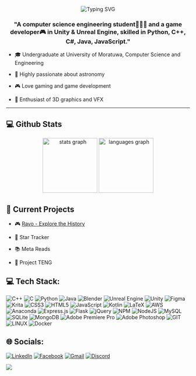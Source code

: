 <div align="center">
<img src="http://readme-typing-svg.herokuapp.com?font=Poppins&weight=600&size=60&pause=1000&color=50A8F7&random=false&width=720&height=160&lines=Hi+there...+%F0%9F%91%8B%F0%9F%8F%BB;I'm+Rashmika+Dushan" alt="Typing SVG" />
  </div>
  
<h3 align="center">"A computer science engineering student👨🏻‍💻 and a game developer🎮 in Unity & Unreal Engine, skilled in Python, C++, C#, Java, JavaScript."</h3>

- 🎓 Undergraduate at University of Moratuwa, Computer Science and Engineering
  
- 🌌 Highly passionate about astronomy
  
- 🎮 Love gaming and game development
  
- 🎨 Enthusiast of 3D graphics and VFX

---

## 💻 Github Stats
<div align="center">
  <img src="https://github-readme-stats.vercel.app/api?username=rashmikadushan&theme=prussian&hide_border=false&include_all_commits=true&count_private=true" height="150" alt="stats graph"  />
  <img src="https://github-readme-stats.vercel.app/api/top-langs/?username=rashmikadushan&hide=Tcl,HTML,Pascal,Perl,Makefile,Cmake,Shell&layout=compact&langs_count=5&custom_title=Most%20Used%20Languages&card_width=470px&theme=prussian&hide_border=false" height="150" alt="languages graph"  />
</div>


  
## 🔬 Current Projects

- 🎮 [Ravo - Explore the History](https://github.com/RashmikaDushan/RavoV2)
  
- 🔭 Star Tracker

- 📚 Meta Reads

- 🧫 Project TENG
  

## 💻 Tech Stack:
![C++](https://img.shields.io/badge/c++-%2300599C.svg?style=for-the-badge&logo=c%2B%2B&logoColor=white) ![C](https://img.shields.io/badge/c-%2300599C.svg?style=for-the-badge&logo=c&logoColor=white) ![Python](https://img.shields.io/badge/python-3670A0?style=for-the-badge&logo=python&logoColor=ffdd54) ![Java](https://img.shields.io/badge/java-%23ED8B00.svg?style=for-the-badge&logo=java&logoColor=white) ![Blender](https://img.shields.io/badge/blender-%23F5792A.svg?style=for-the-badge&logo=blender&logoColor=white) ![Unreal Engine](https://img.shields.io/badge/unrealengine-%23313131.svg?style=for-the-badge&logo=unrealengine&logoColor=white) ![Unity](https://img.shields.io/badge/unity-%23000000.svg?style=for-the-badge&logo=unity&logoColor=white) ![Figma](https://img.shields.io/badge/figma-%23F24E1E.svg?style=for-the-badge&logo=figma&logoColor=white) ![Krita](https://img.shields.io/badge/Krita-203759?style=for-the-badge&logo=krita&logoColor=EEF37B) ![CSS3](https://img.shields.io/badge/css3-%231572B6.svg?style=for-the-badge&logo=css3&logoColor=white) ![HTML5](https://img.shields.io/badge/html5-%23E34F26.svg?style=for-the-badge&logo=html5&logoColor=white) ![JavaScript](https://img.shields.io/badge/javascript-%23323330.svg?style=for-the-badge&logo=javascript&logoColor=%23F7DF1E) ![Kotlin](https://img.shields.io/badge/kotlin-%230095D5.svg?style=for-the-badge&logo=kotlin&logoColor=white) ![LaTeX](https://img.shields.io/badge/latex-%23008080.svg?style=for-the-badge&logo=latex&logoColor=white) ![AWS](https://img.shields.io/badge/AWS-%23FF9900.svg?style=for-the-badge&logo=amazon-aws&logoColor=white)  ![Anaconda](https://img.shields.io/badge/Anaconda-%2344A833.svg?style=for-the-badge&logo=anaconda&logoColor=white) ![Express.js](https://img.shields.io/badge/express.js-%23404d59.svg?style=for-the-badge&logo=express&logoColor=%2361DAFB) ![Flask](https://img.shields.io/badge/flask-%23000.svg?style=for-the-badge&logo=flask&logoColor=white) ![jQuery](https://img.shields.io/badge/jquery-%230769AD.svg?style=for-the-badge&logo=jquery&logoColor=white) ![NPM](https://img.shields.io/badge/NPM-%23000000.svg?style=for-the-badge&logo=npm&logoColor=white) ![NodeJS](https://img.shields.io/badge/node.js-6DA55F?style=for-the-badge&logo=node.js&logoColor=white) ![MySQL](https://img.shields.io/badge/mysql-%2300f.svg?style=for-the-badge&logo=mysql&logoColor=white) ![SQLite](https://img.shields.io/badge/sqlite-%2307405e.svg?style=for-the-badge&logo=sqlite&logoColor=white) ![MongoDB](https://img.shields.io/badge/MongoDB-%234ea94b.svg?style=for-the-badge&logo=mongodb&logoColor=white) ![Adobe Premiere Pro](https://img.shields.io/badge/Adobe%20Premiere%20Pro-9999FF.svg?style=for-the-badge&logo=Adobe%20Premiere%20Pro&logoColor=white) ![Adobe Photoshop](https://img.shields.io/badge/adobe%20photoshop-%2331A8FF.svg?style=for-the-badge&logo=adobe%20photoshop&logoColor=white) ![GIT](https://img.shields.io/badge/Git-fc6d26?style=for-the-badge&logo=git&logoColor=white) ![LINUX](https://img.shields.io/badge/Linux-FCC624?style=for-the-badge&logo=linux&logoColor=black) ![Docker](https://img.shields.io/badge/docker-%230db7ed.svg?style=for-the-badge&logo=docker&logoColor=white)


## 🌐 Socials:
[![LinkedIn](https://img.shields.io/badge/linkedin-%230077B5.svg?style=for-the-badge&logo=linkedin&logoColor=white)](https://www.linkedin.com/in/rashmika-dushan-011973248)
[![Facebook](https://img.shields.io/badge/Facebook-%231877F2.svg?style=for-the-badge&logo=Facebook&logoColor=white)](https://www.facebook.com/rashmika.dushan.92)
[![Gmail](https://img.shields.io/badge/Gmail-D14836?style=for-the-badge&logo=gmail&logoColor=white)](kbrashmikadushan@gmail.com)
[![Discord](https://img.shields.io/badge/Discord-%235865F2.svg?style=for-the-badge&logo=discord&logoColor=white)](discordapp.com/users/rashmikadushan)

[![](https://visitcount.itsvg.in/api?id=rashmikadushan&label=ProfileViews&color=0&icon=0&pretty=true)](https://visitcount.itsvg.in)
